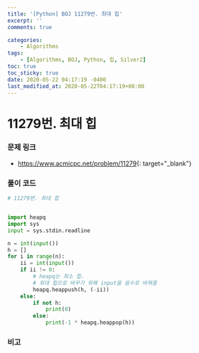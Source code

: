 ```yaml
---
title: '[Python] BOJ 11279번. 최대 힙'
excerpt: ''
comments: true

categories:
    - Algorithms
tags:
    - [Algorithms, BOJ, Python, 힙, Silver2]
toc: true
toc_sticky: true
date: 2020-05-22 04:17:19 -0400
last_modified_at: 2020-05-22T04:17:19+08:00
---
```


# 11279번. 최대 힙

### 문제 링크

-   <https://www.acmicpc.net/problem/11279>{: target="\_blank"}

### 풀이 코드

```python
# 11279번. 최대 힙


import heapq
import sys
input = sys.stdin.readline

n = int(input())
h = []
for i in range(n):
    ii = int(input())
    if ii != 0:
        # heapq는 최소 힙.
        # 최대 힙으로 바꾸기 위해 input을 음수로 바꿔줌
        heapq.heappush(h, (-ii))
    else:
        if not h:
            print(0)
        else:
            print(-1 * heapq.heappop(h))
```

### 비고
